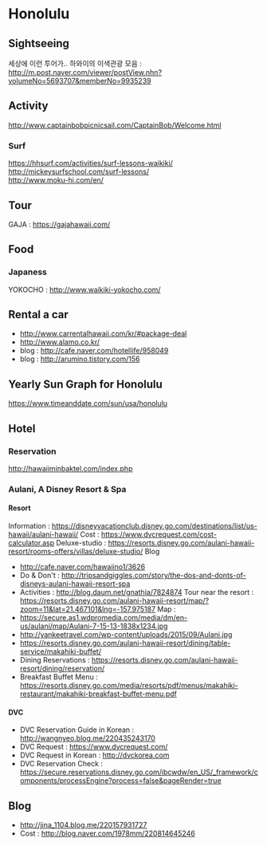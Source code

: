 # Honolulu

## Sightseeing

세상에 이런 투어가.. 하와이의 이색관광 모음 : http://m.post.naver.com/viewer/postView.nhn?volumeNo=5693707&memberNo=9935239

## Activity

http://www.captainbobpicnicsail.com/CaptainBob/Welcome.html

### Surf
  
https://hhsurf.com/activities/surf-lessons-waikiki/  
http://mickeysurfschool.com/surf-lessons/  
http://www.moku-hi.com/en/  

## Tour

GAJA : https://gajahawaii.com/

## Food

### Japaness

YOKOCHO : http://www.waikiki-yokocho.com/

## Rental a car

- http://www.carrentalhawaii.com/kr/#package-deal
- http://www.alamo.co.kr/
- blog : http://cafe.naver.com/hotellife/958049
- blog : http://arumino.tistory.com/156

## Yearly Sun Graph for Honolulu  

https://www.timeanddate.com/sun/usa/honolulu  

## Hotel

### Reservation
http://hawaiiminbaktel.com/index.php


### Aulani, A Disney Resort & Spa

#### Resort

Information : https://disneyvacationclub.disney.go.com/destinations/list/us-hawaii/aulani-hawaii/
Cost : https://www.dvcrequest.com/cost-calculator.asp
Deluxe-studio : https://resorts.disney.go.com/aulani-hawaii-resort/rooms-offers/villas/deluxe-studio/
Blog
- http://cafe.naver.com/hawaiino1/3626
- Do & Don't : http://tripsandgiggles.com/story/the-dos-and-donts-of-disneys-aulani-hawaii-resort-spa
- Activities : http://blog.daum.net/gnathia/7824874
Tour near the resort : https://resorts.disney.go.com/aulani-hawaii-resort/map/?zoom=11&lat=21.467101&lng=-157.975187
Map :
- https://secure.as1.wdpromedia.com/media/dm/en-us/aulani/map/Aulani-7-15-13-1838x1234.jpg
- http://yankeetravel.com/wp-content/uploads/2015/09/Aulani.jpg
- https://resorts.disney.go.com/aulani-hawaii-resort/dining/table-service/makahiki-buffet/
- Dining Reservations : https://resorts.disney.go.com/aulani-hawaii-resort/dining/reservation/
- Breakfast Buffet Menu : https://resorts.disney.go.com/media/resorts/pdf/menus/makahiki-restaurant/makahiki-breakfast-buffet-menu.pdf

#### DVC

- DVC Reservation Guide in Korean : http://wangnyeo.blog.me/220435243170
- DVC Request : https://www.dvcrequest.com/
- DVC Request in Korean : http://dvckorea.com
- DVC Reservation Check : https://secure.reservations.disney.go.com/ibcwdw/en_US/_framework/components/processEngine?process=false&pageRender=true

## Blog
- http://jina_1104.blog.me/220157931727
- Cost : http://blog.naver.com/1978mm/220814645246
